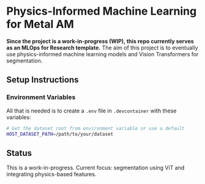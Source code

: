 # Physics-Informed Machine Learning for Metal AM

**Since the project is a work-in-progress (WIP), this repo currently serves as an MLOps for Research template.** The aim of this project is to eventually use physics-informed machine learning models and Vision Transformers for segmentation.

## Setup Instructions

### Environment Variables

All that is needed is to create a `.env` file in `.devcontainer` with these variables:

```bash
# Get the dataset root from environment variable or use a default
HOST_DATASET_PATH=/path/to/your/dataset
```

## Status
This is a work-in-progress. Current focus: segmentation using ViT and integrating physics-based features.
